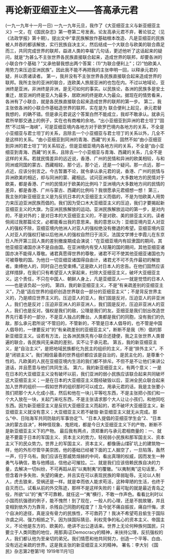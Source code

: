 # 再论新亚细亚主义——答高承元君
(一九一九年十一月一日)
一九一九年元旦，我作了《大亚细亚主义与新亚细亚主义》一文，在《国民杂志》第一卷第二号发表。论友高承元君不弃，著论驳之（见《法政学报》第十期）。提出文中“拿民族解放作基础根本改造、凡是亚细亚的民族被人并吞的都该解放，实行民族自决主义，然后结成一个大联合与欧美的联合鼎足而三，共同完成世界的联邦，益进人类的幸福”几句话，更述他听了这话起来的疑问，就是“为甚么不主张世界各民族直接联合起来，造成世界的联邦，却要各洲的小联合作个基础？”又承他替我想出两个答案：(1)“为联合便利上”；(2)“怕欧美人用势力来压迫亚洲民族”。因此我不能不再把我的主张申明一回，以释承元君的疑，并以质诸读者。
第一，我并没有不主张世界各民族直接联合起来造成世界的联邦。我所主张的亚洲的联合，连欧美人旅居亚洲的也包在内。不过以地域论，亚洲终是亚洲，非洲终是非洲，是无可如何的事实。以民族论，各洲的民族多是安土重迁，居亚洲的终是亚人为最多，居欧洲的终是欧人为最众。据现在的情势看来，各洲有了小联合，就是各民族直接联合起来造成世界的联邦的第一步。
第二，我主张依各洲的小联合作基础造世界的联邦，实在是为
联合便利上起见，承元君替我想的，的确不错。但是承元君说这个答案白然不能成立，我却不敢承认。就承元君所举那交通上的例子，实在也有商榷的余地。“出小亚细亚到异洲的君士坦丁”固然“不过隔一海峡”，可是亚细亚境内各地方对于欧罗巴境内各地方的关系，不全是小亚细亚与君士坦丁的关系，且除去一个小亚细亚与君士坦丁的关系以外，几全不是这样的关系。“由小亚细亚到同洲的青海、西藏”的关系，固然不如“由小亚细亚到异洲的君士坦丁”的关系较近，但是亚细亚境内各地方间的关系，不全是“由小亚细亚到青海、西藏”的关系，且除去一个小亚细亚与青海、西藏的关系，几全不是这样的关系。若就民情差异的远近说，香港、广州的民情和异洲的欧美相较，与和同洲或同国的蒙古、西藏相较，那个远，那个近，还是一个疑问。那一点远，那一点近，应该分别言之。今古暂置不论，就令承认承元君的说，香港、广州的民情与异洲欧美的相近，却与同洲的蒙、藏相远。试问亚洲境内，大多数地方的民情对于欧美，都是香港、广州的民情对于欧美的比例吗？亚洲境内大多数地方间的民情的差异，都是香港、广州与蒙古、西藏的比例吗？我很愿承元君细想一想！
第三，我主张的新亚细亚主义是为反抗日本的大亚细亚主义而倡的，不是为怕欧美人用势力来压迫亚洲民族而倡的。我们因为受口木大亚细亚主义的压迫，我们才要揭起新亚细亚主义的大旗，为亚洲民族解放的运动。亚洲民族解放运动的第一步，是对内的，不是对外的；是对日本的大亚细亚主义的，不是对欧、美的排亚主义的。读者倘阅过我那篇论文，必都能看出我的意思来。我的意思以为：亚细亚境内亚人对亚人的强权不除，亚细亚境内他洲人对亚人的强权绝没有撤退的希望。亚细亚境内亚人对亚人的强权打破以后他洲人的强权自然归于消灭。法国文学博士李霞儿在东京日人所开第三回人类的差别撤废期成会演说：“在亚细亚境内有奴隶国的期间，其他亚细亚诸国亦决不是自由国。在亚洲境内有受人轻蔑的国的期间，其他亚细亚诸国亦决不能得人尊敬。诸君真愿得世界的尊敬，诸君不可不使其他亚细亚诸国也为可被尊敬的国。为他日一切亚细亚诸国得自由计，诸君尤不可不先作最初的解放者。束缚他人的，同时自己也受束缚。”这是欧人对日本人的忠告。在他们固然应该这样措辞，在我们只有希望亚人大家起来，扫除大亚细亚主义，破坏大亚细亚主义。这个责任，不只在中国人、朝鲜人身上，凡是亚细亚人—一就是觉悟的日本人——也是该负起一分的。
第四，我的新亚细亚主义，不是“有亲疏差别的亚细亚主义”，乃是“适应世界的组织创造世界联合一部分的亚细亚主义”；不是背反世界主义的，乃是顺应世界主义的。压迫亚人的亚人，我们固是反对，压迫亚人的非亚洲人，我们也是反对；压迫非亚洲人的非亚洲人，我们固是反对，压迫非亚洲人的亚人，我们也是反对。强权是我们的敌，公理是我们的友。亚细亚是我们划出改造世界先行着手的一部分，不是亚人独占的舞台。人类都是我们的同胞，没有我们的仇敌，那么承元君所说“不管旧的，不管新的，不管是日本人倡导的，也不管是中国人倡导的，一律要反对”的“有亲疏差别的亚细亚主义”，断断不是我（所）倡的那新亚细亚主义。设若有方法，比各洲民族先有小联合还捷便，我之主张世界人类普遍的联合，各民族间无亲疏的差别，实不让于承元君。
第五，我的新亚细亚主义，是“自治主义”，是把地域民族都化为民主的组织的主义，不是“排外主义”，不是“闭锁主义”。我们相信最善的世界组织都应该是自治的，是民主化的，是尊重个性的。凡欧美的人民在亚细亚境内生活的我们都不排斥。不但不是不让他们来讲公道话，并且愿意与他们共同生活。
第六，我的新亚细亚主义，有两个意义：一是在日本的大亚细亚主义没有破坏以前，我们亚洲的弱小民族应该联合起来共同破坏这大亚细亚主义；一是在日本的大亚细亚主义既经破毁以后，亚洲全民众联合起来加入世界的组织——假如世界的组织那时可以成立。用承元君的话，我是主张要小孩们把那个大人化成小孩，然后和他在一块儿平等吃东西，不是主张把小孩们和一个大入放在一块，关起门来吃东西，不是主张请求那个大人让让小孩们，和他同吃东西。因为新亚细亚主义是反抗大亚细亚主义而起的，若不破坏大亚细亚主义，新亚细亚主义就没有意义；大亚细亚主义若不破毁·新亚细亚主义就无从完成。那么“中、日陆海军共同防敌的军事协定”1、“日本入提倡的亚细亚学生会”2、“日本决的蒙古自决”，种种怪现象、鬼把戏，都是今日大亚细亚主义下的产物，断断不是新亚细亚主义下的产物。
最后我有两点，须郑重的与承元君相商量的：一、就是不要震于日本的军国主义、资本主义的势力，轻视弱小民族和那军国主义、资本主义下的民众势力。世界上的军国主义、资本主义，都像唐山煤矿坑上的建筑物一样，他的外形尽管华美崇困，他的基础已经被下面的工人掘空了，一旦陷落，轰然一声，归于乌有。我们应该在那威势煊赫的中间，看出真理的权威，因而发生一种勇气与确信，敢与他搏战，信他必可摧拉。二、就是我们应该倍赖民族自决的力量，去解决一切纠纷，不可再蹈从前“以夷制夷”的覆辙。“以夷制夷”这句话里，不但含着许多失败、失望的痛史，并且实在可以表现民族的卑弱耻辱。无论以人制人，虎去狼来，受祸还是一样。就是幸而依人能求苟活，这种卑陋的生活，也终于自灭而已。试看从前的外交陈迹，那样不是这样失败的！最可耻的就是最近青岛之役，所欲“以”的“夷”不可靠赖，就任这一“夷”横行，不敢一作声色。看看比利时以小国而抗强德的例子，能不愧然！到了现在，一般人的心理，还是不脱故辙，并且变相到依外力为靠背，杀残自己同胞的程度了！及今犹不痛自振拔，痛自忏悔，求个自决的途径，真是没有骨力的民族性，不可救药了！我决不希望苟且偷生于国际诈虞之间、强力相抵之下。因为挟国际猜忌、利权竞争的私心的资本主义、帝国主义，不论他是东方的、欧美的，绝讲不出公道话来。世界上无论何种族何国民，只要立于人类同胞的地位，用那真i正Democracy的精神，来扶持公理，反抗强权的人，我们都认他为至亲切的弟兄。我们情愿和他共同努力，创造一个平等、白由、没有远近亲疏的世界。这是我主张的新亚细亚主义的精神。
署名：李大钊
《国民》杂志第2卷第1号
1919年11月1日
